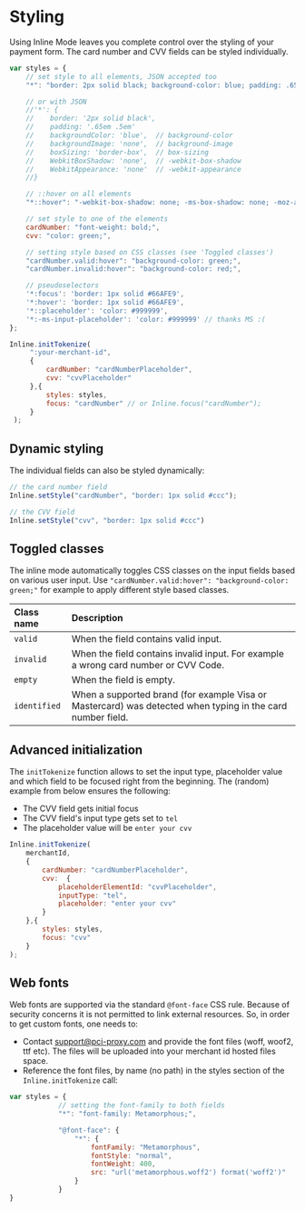 # Styling

Using Inline Mode leaves you complete control over the styling of your payment form. The card number and CVV fields can be styled individually.

```js
var styles = {
    // set style to all elements, JSON accepted too
    "*": "border: 2px solid black; background-color: blue; padding: .65em .5em",

    // or with JSON
    //'*': {
    //    border: '2px solid black',
    //    padding: '.65em .5em'       
    //    backgroundColor: 'blue',  // background-color
    //    backgroundImage: 'none',  // background-image
    //    boxSizing: 'border-box',  // box-sizing
    //    WebkitBoxShadow: 'none',  // -webkit-box-shadow
    //    WebkitAppearance: 'none'  // -webkit-appearance
    //}

    // ::hover on all elements
    "*::hover": "-webkit-box-shadow: none; -ms-box-shadow: none; -moz-appearance: none; ",

    // set style to one of the elements
    cardNumber: "font-weight: bold;",
    cvv: "color: green;",

    // setting style based on CSS classes (see 'Toggled classes')
    "cardNumber.valid:hover": "background-color: green;",
    "cardNumber.invalid:hover": "background-color: red;",    

    // pseudoselectors
    '*:focus': 'border: 1px solid #66AFE9',
    '*:hover': 'border: 1px solid #66AFE9',
    '*::placeholder': 'color: #999999',
    '*:-ms-input-placeholder': 'color: #999999' // thanks MS :( 
}; 

Inline.initTokenize(
     ":your-merchant-id",
     {
         cardNumber: "cardNumberPlaceholder",
         cvv: "cvvPlaceholder"
     },{            
         styles: styles,
         focus: "cardNumber" // or Inline.focus("cardNumber");
     }
 );
```

## Dynamic styling

The individual fields can also be styled dynamically:

```js
// the card number field
Inline.setStyle("cardNumber", "border: 1px solid #ccc");

// the CVV field
Inline.setStyle("cvv", "border: 1px solid #ccc")
```

## Toggled classes

The inline mode automatically toggles CSS classes on the input fields based on various user input. Use `"cardNumber.valid:hover": "background-color: green;"` for example to apply different style based classes.

| Class name | Description |
| :--- | :--- |
| `valid` | When the field contains valid input. |
| `invalid` | When the field contains invalid input. For example a wrong card number or CVV Code. |
| `empty` | When the field is empty. |
| `identified` | When a supported brand \(for example Visa or Mastercard\) was detected when typing in the card number field. |

## Advanced initialization

The `initTokenize` function allows to set the input type, placeholder value and which field to be focused right from the beginning. The \(random\) example from below ensures the following:

* The CVV field gets initial focus
* The CVV field's input type gets set to `tel`
* The placeholder value will be `enter your cvv`

```js
Inline.initTokenize(
    merchantId,
    {
        cardNumber: "cardNumberPlaceholder",
        cvv:  {
            placeholderElementId: "cvvPlaceholder",
            inputType: "tel",
            placeholder: "enter your cvv"
        }
    },{        
        styles: styles,
        focus: "cvv"
    }
);
```

## Web fonts

Web fonts are supported via the standard `@font-face` CSS rule. Because of security concerns it is not permitted to link external resources. So, in order to get custom fonts, one needs to:

* Contact support@pci-proxy.com and provide the font files \(woff, woof2, ttf etc\). The files will be uploaded into your merchant id hosted files space.
* Reference the font files, by name \(no path\) in the styles section of the `Inline.initTokenize` call:

```js
var styles = {
            // setting the font-family to both fields
            "*": "font-family: Metamorphous;",

            "@font-face": {
                "*": {
                    fontFamily: "Metamorphous",
                    fontStyle: "normal",
                    fontWeight: 400,
                    src: "url('metamorphous.woff2') format('woff2')"
                }
            }
}
```



